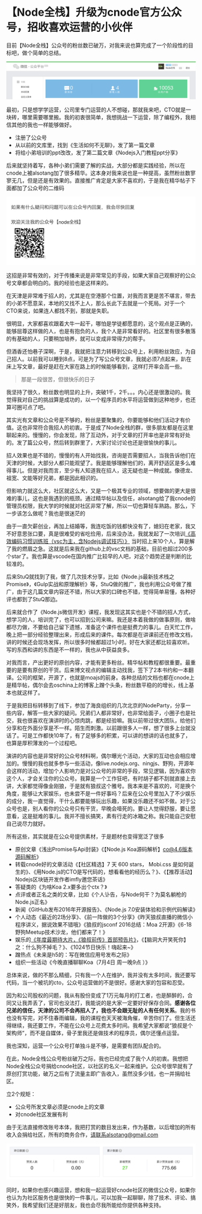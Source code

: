 # 【Node全栈】升级为cnode官方公众号，招收喜欢运营的小伙伴


目前【Node全栈】公众号的粉丝数已破万，对我来说也算完成了一个阶段性的目标吧，做个简单的总结。

![Nodeonly](nodeonly.png)

最初，只是想学学运营，公司里专门运营的人不想碰，那就我来吧，CTO就是一块砖，哪里需要哪里搬。我的初衷很简单，我想挑战一下运营，除了编程外，我相信其他的我也一样能够做好。

- 注册了公众号
- 从以前的文库里，找到《生活如何不无聊》，发了第一篇文章
- 将给小弟培训的ppt改改，发了第二篇文章《Nodejs入门教程ppt分享》

后来就坚持着写，各种小弟们需要了解的实战，大部分都是实践经验，所以在cnode上被alsotang加了很多精华。这本身对我来说也是一种提高，虽然粉丝数寥寥无几，但是还是有效果的。直接推广肯定是大家不喜欢的，于是我在精华帖子下面都加了公众号的二维码

![Qr](qr.png)

这招是非常有效的，对于传播来说是非常常见的手段，如果大家自己观察好的公众号文章都会明白的。我的经验也是这样来的。

在天津是非常难于招人的，尤其是在空港那个位置，对我而言更是苦不堪言，带去的小弟不愿意呆，本地的又找不上人，那么长此下去就是一个死局。对于一个CTO来说，如果连人都找不到，那就是失职。

很明显，大家都喜欢跟着大牛一起干，哪怕是学徒都愿意的，这个观点是正确的，能够屈尊这样做的人，也是有抱负的人，我个人是非常看好的。社区里有很多散落的有基础的人，只要稍加培养，就可以变成非常得力的帮手。

但酒香还怕巷子深啊，于是，我就把注意力转移到公众号上，利用粉丝效应，为自己招人。以前我可以睡到8点，可是为了写公众号文章，我就必须7点起来，趴在床上写文章，最好是赶在大家在路上的时候能够看到，这样打开率会高一些。

> 那是一段很苦，但很快乐的日子

我坚持了很久，粉丝数也明显的上升，突破1千，2千。。。内心还是很激动的。我觉得我对自己的挑战算是成功的，以一个程序员的水平将运营做到这种地步，也还算可圈可点了吧。

其实光有文章和公众号是不够的，粉丝是要聚集的，你要能够和他们活动才有价值。这也非常符合我招人的初衷。于是成了Node全栈的群，很多朋友都是在这里聊起来的。慢慢的，你会发现，除了互动外，对于文章的打开率也是非常有好处的。发了篇公众号，然后转到群里了，大家讨论讨论也还是很愉快的事儿。

招人效果也是不错的，慢慢的有人开始找我，咨询是否需要招人，当我告诉他们在天津的时候，大部分人都只能观望了。我是能够理解他们的，离开舒适区是多么难得事儿。但是对我而言，至少有人知道我在招人，这无疑也是一种成就。像德龙、祖宽、文能等好兄弟，都是因此相识的。

但影响力就这么大，社区就这么大，又是一个极其专业的领域，想要做的更大是很难的事儿，这也是我遇到的瓶颈。通过精华帖以及信任，alsotang给了我cnode的管理员权限，我大学的时候就对社区非常了解，所以一切也算轻车熟路。那么，下一步该怎么做呢？我也是很迷茫的

由于一直欠薪创业，再加上结婚等，我连吃饭的钱都快没有了，媳妇在老家，我又不好意思张口要，真是很难受的省吃俭用，后来没办法，我就发起了一次培训[《高效编码习惯训练班（vsc为主，含Nodejs调试技巧）》](https://cnodejs.org/topic/5636b5558c67728402553335)
当时招上来10个人，算是解了我的燃眉之急。这就是后来我在github上的vsc文档的基础，目前也超过200多个star了。我也算是vscode在国内推广比较早的人吧，对这个趋势还是判断的比较准的。

后来StuQ就找到了我，做了几次技术分享，比如《Node.js最新技术栈之Promise》，《Gulp实战和原理解析》等，StuQ做的推广，我也利用公众号做了推广，由于这几篇文章内容还不错，所以大家的口碑也不错，觉得简单易懂，各种好评也都到了StuQ那边。

后来就合作了《Node.js微信开发》课程，我发现这其实也是个不错的招人方式，想学习的人，培训完了，也可以招到公司来嘛。我还是本着我做的做事原则，做啥都尽力做，不要给自己留下遗憾，准备这个课件也是挺费力的事儿。白天忙工作，晚上把一部分经验整理出来，形成后来的课件。每次都是在讲课前还在修改文档，讲的时候还会现场发挥，所以很多时候都超过1小时。好在大家还都比较喜欢听。写的东西和讲的东西是不一样的，我也从中获益良多。

对我而言，产出更好的原创内容，才能有更多粉丝。精华帖和教程都很重要。最重要的是要有原创的干货。后来博文视点的编辑主动找我，签下了2本书约和一本翻译。公司的框架，开源了，也就是moajs的前身。各种总结的文档也都在cnode上是精华帖，偶尔会去oschina上的博客上蹭个头条，粉丝数平稳的的增长，线上基本也就这样了。

于是我把目标转移到了线下，参加了海良组织的几次北京的NodeParty，分享一些内容，解答一些大家的疑问。兄弟们人都非常好，也非常给面子，小圈子也是社交，我也很喜欢在演讲时的心惊肉跳，都是经验嘛。我以前带过很大团队，给他们分享和在外面分享是不一样。陌生而刺激。以前跟很多人一样，想了很多上台就没话了。可是工作都快10年了，有了足够多的积累，可以讲的想讲的话也就多了，也算是厚积薄发的一个过程吧。

演讲的内容也是非常好的公众号材料啊，偶尔曝光个活动，大家的互动也会相应增加的。慢慢的我也就多参与一些活动，像live.nodejs.org、ningjs、野狗，开源年会这样的活动，增加个人影响力是对公众号的非常的手段，常见逻辑，因为喜欢你这个人，才会关注你的公众号。我算是一个工作狂吧，有时胡子都不刮就直接上去讲，大家都觉得像金刚狼，于是就有狼叔这个雅号。我本来是不喜欢的，可是换个角度，能够让大家娱乐，也未尝不是一件好事吗？后来在公众号里加入了不少娱乐的成分，我一直觉得，干什么都要能够玩出乐趣，如果没乐趣还不如不做。对于公众号也是，别人看你的公众号只有干货，早晚会噎死的。要让人觉得舒服，要让愿意看，这是挺难的事儿。我并不擅长搞笑，素有行走的冰箱之称。我只能自己安慰自己说尽力就好。

所有这些，其实就是在公众号提供素材，于是题材也变得宽泛了很多

- 原创文章《浅出Promise与Api封装》《【Node.js Koa源码解析】co@4.6版本源码解析》
- 转载cnode好的文章活动《【社区精选】7 天 600 stars， Mobi.css 是如何诞生的》、《用Node.js的CTO是写代码的，想看看他的经历么？》、《【推荐活动】Nodejs区块链开发作者imfly邀您茶话》
- 答疑类的《为啥Koa 2.x要多出个ctx？》
- 点评或者正名之类的文章，比如《个人讣告，与Node何干？为莫名躺枪的Node.js正名》
- 新闻《GitHub发布2016年开源报告》、《Node.js 7.0安装体验和示例代码解读》
- 个人动态《最近的2场分享》、《前一阵做的3个分享》《昨天狼叔直播的微信小程序讲义，据说效果不错哦》《狼叔的jsconf 2016总结：Moa 2开源》《6-18 野狗Meetup技术沙龙，他们都来了！》
- 娱乐的[《年度最期待大片，《狼叔前传》首部预告片》](http://mp.weixin.qq.com/s?__biz=MzAxMTU0NTc4Nw==&tempkey=JSd6eLNNty57%2BJV%2F%2BLdIll6q%2Ft0DDWazkDY0HBArqGitcN6CTbD15Dt%2BybqZl9E8JGHTzxiuGYngcZy8KWwMX8QcN0tH8qA8Ow7jsozfePSI9W3yZW8Ez9LsTgqQV03JmN8gTPifu2X%2FGs01AYWdpQ%3D%3D&#rd)，《【脑洞大开笑死你】之：什么狗不掉毛？》、《1024节日快乐！嗨起来~》
- 蹭热点《未来是h5的：写在微信应用号发布之际》
- 组织一些活动《今晚直播聊聊Koa（7月4日 周一晚9点 ）》

总体来说，做的不那么精细，只有我一个人在维护，我并没有太多时间，我还要写代码，当一个被坑的cto，公众号运营做的不是很好。感谢大家的包容和忍受。

因为和公司股权的问题，我从有股份变成了1万元每月的打工者，也是醉醉的，合同又让我弄丢了，官司也没法打，我能说的是大家一定要好好保存合同。**感谢各位兄弟的信任，天津的公司不会再招人了，我也不会跟无耻的人有任何关系**。我的书也没有写完，对不住春雨编辑，我的课程也天天被海角催，辛苦你们了。但生活还得继续，我还要工作，不能在公众号上花费太多时间。我希望大家都说“狼叔是个架构师”，而不是自媒体，骨子里我还是做技术的程序员，偶尔还懂点运营。

我也深知，运营一个公众号打单独斗是不够，是需要有团队配合的。

在此，Node全栈公众号粉丝破万之际，我也已经完成了我个人的初衷。我想把Node全栈公众号捐给cnode社区，以社区的名义一起来维护。公众号很早就有了原创打赏功能，破万之后有了流量主即广告收入，虽然没多少钱，也一并捐给社区。

立2个规矩：

- 公众号所发文章必须是cnode上的文章
- 对cnode社区发展有利

由于无法直接修改账号本体，我把打赏的数目发出来，作为基数，以后增加的所有收入会捐给社区，所有的商务合作，请联系alsotang@gmail.com

![Money](money.png)

同时，如果你也感兴趣运营，想和我一起运营好cnode社区的微信公众号，如果你也认为为社区服务也是很快的一件事儿，可以加我一起聊聊，除了技术、评论、搞笑外，我希望我们还是好朋友，我也会尽我所能给你提供各种支持。
